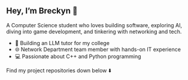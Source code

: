 ## Hey, I’m Breckyn 👋  

  A Computer Science student who loves building software, exploring AI, diving into game development, and tinkering with networking and tech.
 
  - 🚀 Building an LLM tutor for my college
  - 🌐 Network Department team member with hands-on IT experience
  - 💻 Passionate about C++ and Python programming

  Find my project repositories down below ⬇️

<!--
**BreckynDev/BreckynDev** is a ✨ _special_ ✨ repository because its `README.md` (this file) appears on your GitHub profile.

- 🔭 I'm currently working on an LLM project
- 🏫 College sophomore
- ⚙️ Network department member  
- 💻 C++ and Python programmer

